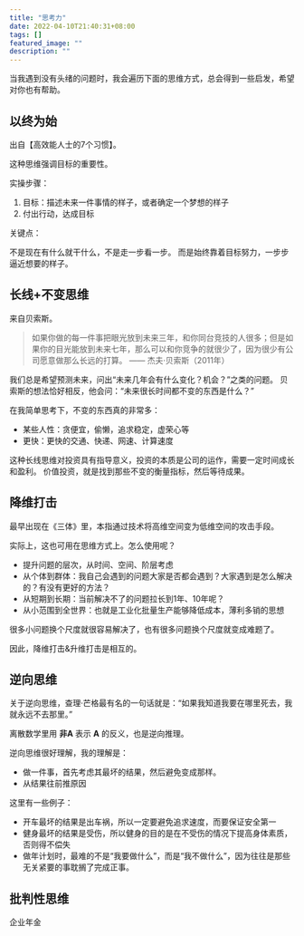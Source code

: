 ```yaml
---
title: "思考力"
date: 2022-04-10T21:40:31+08:00
tags: []
featured_image: ""
description: ""
---
```


当我遇到没有头绪的问题时，我会遍历下面的思维方式，总会得到一些启发，希望对你也有帮助。

## 以终为始

出自【高效能人士的7个习惯】。

这种思维强调目标的重要性。

实操步骤：

1. 目标：描述未来一件事情的样子，或者确定一个梦想的样子
2. 付出行动，达成目标

关键点：

不是现在有什么就干什么，不是走一步看一步。
而是始终靠着目标努力，一步步逼近想要的样子。

## 长线+不变思维

来自贝索斯。

> 如果你做的每一件事把眼光放到未来三年，和你同台竞技的人很多；但是如果你的目光能放到未来七年，那么可以和你竞争的就很少了，因为很少有公司愿意做那么长远的打算。
> —— 杰夫·贝索斯（2011年）

我们总是希望预测未来，问出“未来几年会有什么变化？机会？”之类的问题。
贝索斯的想法恰好相反，他会问：“未来很长时间都不变的东西是什么？”

在我简单思考下，不变的东西真的非常多：

* 某些人性：贪便宜，偷懒，追求稳定，虚荣心等
* 更快：更快的交通、快递、网速、计算速度

这种长线思维对投资具有指导意义，投资的本质是公司的运作，需要一定时间成长和盈利。
价值投资，就是找到那些不变的衡量指标，然后等待成果。

## 降维打击

最早出现在《三体》里，本指通过技术将高维空间变为低维空间的攻击手段。

实际上，这也可用在思维方式上。怎么使用呢？

* 提升问题的层次，从时间、空间、阶层考虑
* 从个体到群体：我自己会遇到的问题大家是否都会遇到？大家遇到是怎么解决的？有没有更好的方法？
* 从短期到长期：当前解决不了的问题拉长到1年、10年呢？
* 从小范围到全世界：也就是工业化批量生产能够降低成本，薄利多销的思想

很多小问题换个尺度就很容易解决了，也有很多问题换个尺度就变成难题了。

因此，降维打击&升维打击是相互的。

## 逆向思维

关于逆向思维，查理·芒格最有名的一句话就是：“如果我知道我要在哪里死去，我就永远不去那里。”

离散数学里用 **非A** 表示 **A** 的反义，也是逆向推理。

逆向思维很好理解，我的理解是：

* 做一件事，首先考虑其最坏的结果，然后避免变成那样。
* 从结果往前推原因

这里有一些例子：

* 开车最坏的结果是出车祸，所以一定要避免追求速度，而要保证安全第一
* 健身最坏的结果是受伤，所以健身的目的是在不受伤的情况下提高身体素质，否则得不偿失
* 做年计划时，最难的不是“我要做什么”，而是“我不做什么”，因为往往是那些无关紧要的事耽搁了完成正事。


## 批判性思维

企业年金














